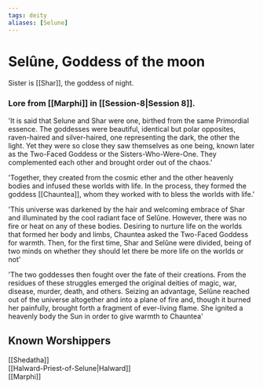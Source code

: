 ```yaml
---
tags: deity
aliases: [Selune]
---
```

# Selûne, Goddess of the moon
Sister is [[Shar]], the goddess of night.

### Lore from [[Marphi]] in [[Session-8|Session 8]].
'It is said that Selune and Shar were one, birthed from the same Primordial essence. The goddesses were beautiful, identical but polar opposites, raven-haired and silver-haired, one representing the dark, the other the light. Yet they were so close they saw themselves as one being, known later as the Two-Faced Goddess or the Sisters-Who-Were-One. They complemented each other and brought order out of the chaos.' 

'Together, they created from the cosmic ether and the other heavenly bodies and infused these worlds with life. In the process, they formed the goddess [[Chauntea]], whom they worked with to bless the worlds with life.'

'This universe was darkened by the hair and welcoming embrace of Shar and illuminated by the cool radiant face of Selûne. However, there was no fire or heat on any of these bodies. Desiring to nurture life on the worlds that formed her body and limbs, Chauntea asked the Two-Faced Goddess for warmth. Then, for the first time, Shar and Selûne were divided, being of two minds on whether they should let there be more life on the worlds or not' 

'The two goddesses then fought over the fate of their creations. From the residues of these struggles emerged the original deities of magic, war, disease, murder, death, and others. Seizing an advantage, Selûne reached out of the universe altogether and into a plane of fire and, though it burned her painfully, brought forth a fragment of ever-living flame. She ignited a heavenly body the Sun in order to give warmth to Chauntea' 


## Known Worshippers
[[Shedatha]]  
[[Halward-Priest-of-Selune|Halward]]  
[[Marphi]]  
